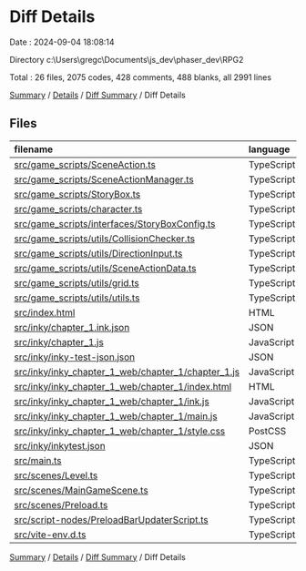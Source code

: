 # Diff Details

Date : 2024-09-04 18:08:14

Directory c:\\Users\\gregc\\Documents\\js_dev\\phaser_dev\\RPG2

Total : 26 files,  2075 codes, 428 comments, 488 blanks, all 2991 lines

[Summary](results.md) / [Details](details.md) / [Diff Summary](diff.md) / Diff Details

## Files
| filename | language | code | comment | blank | total |
| :--- | :--- | ---: | ---: | ---: | ---: |
| [src/game_scripts/SceneAction.ts](/src/game_scripts/SceneAction.ts) | TypeScript | 53 | 2 | 7 | 62 |
| [src/game_scripts/SceneActionManager.ts](/src/game_scripts/SceneActionManager.ts) | TypeScript | 267 | 43 | 38 | 348 |
| [src/game_scripts/StoryBox.ts](/src/game_scripts/StoryBox.ts) | TypeScript | 156 | 6 | 25 | 187 |
| [src/game_scripts/character.ts](/src/game_scripts/character.ts) | TypeScript | 267 | 75 | 59 | 401 |
| [src/game_scripts/interfaces/StoryBoxConfig.ts](/src/game_scripts/interfaces/StoryBoxConfig.ts) | TypeScript | 21 | 1 | 2 | 24 |
| [src/game_scripts/utils/CollisionChecker.ts](/src/game_scripts/utils/CollisionChecker.ts) | TypeScript | 24 | 0 | 4 | 28 |
| [src/game_scripts/utils/DirectionInput.ts](/src/game_scripts/utils/DirectionInput.ts) | TypeScript | 29 | 1 | 4 | 34 |
| [src/game_scripts/utils/SceneActionData.ts](/src/game_scripts/utils/SceneActionData.ts) | TypeScript | 0 | 19 | 2 | 21 |
| [src/game_scripts/utils/grid.ts](/src/game_scripts/utils/grid.ts) | TypeScript | 79 | 6 | 19 | 104 |
| [src/game_scripts/utils/utils.ts](/src/game_scripts/utils/utils.ts) | TypeScript | 90 | 12 | 15 | 117 |
| [src/index.html](/src/index.html) | HTML | 17 | 0 | 3 | 20 |
| [src/inky/chapter_1.ink.json](/src/inky/chapter_1.ink.json) | JSON | 1 | 0 | 0 | 1 |
| [src/inky/chapter_1.js](/src/inky/chapter_1.js) | JavaScript | 1 | 0 | 0 | 1 |
| [src/inky/inky-test-json.json](/src/inky/inky-test-json.json) | JSON | 18 | 0 | 0 | 18 |
| [src/inky/inky_chapter_1_web/chapter_1/chapter_1.js](/src/inky/inky_chapter_1_web/chapter_1/chapter_1.js) | JavaScript | 1 | 0 | 0 | 1 |
| [src/inky/inky_chapter_1_web/chapter_1/index.html](/src/inky/inky_chapter_1_web/chapter_1/index.html) | HTML | 29 | 0 | 10 | 39 |
| [src/inky/inky_chapter_1_web/chapter_1/ink.js](/src/inky/inky_chapter_1_web/chapter_1/ink.js) | JavaScript | 1 | 1 | 1 | 3 |
| [src/inky/inky_chapter_1_web/chapter_1/main.js](/src/inky/inky_chapter_1_web/chapter_1/main.js) | JavaScript | 284 | 70 | 86 | 440 |
| [src/inky/inky_chapter_1_web/chapter_1/style.css](/src/inky/inky_chapter_1_web/chapter_1/style.css) | PostCSS | 235 | 25 | 47 | 307 |
| [src/inky/inkytest.json](/src/inky/inkytest.json) | JSON | 25 | 0 | 1 | 26 |
| [src/main.ts](/src/main.ts) | TypeScript | 41 | 0 | 6 | 47 |
| [src/scenes/Level.ts](/src/scenes/Level.ts) | TypeScript | 29 | 22 | 26 | 77 |
| [src/scenes/MainGameScene.ts](/src/scenes/MainGameScene.ts) | TypeScript | 351 | 116 | 86 | 553 |
| [src/scenes/Preload.ts](/src/scenes/Preload.ts) | TypeScript | 40 | 17 | 29 | 86 |
| [src/script-nodes/PreloadBarUpdaterScript.ts](/src/script-nodes/PreloadBarUpdaterScript.ts) | TypeScript | 16 | 11 | 17 | 44 |
| [src/vite-env.d.ts](/src/vite-env.d.ts) | TypeScript | 0 | 1 | 1 | 2 |

[Summary](results.md) / [Details](details.md) / [Diff Summary](diff.md) / Diff Details